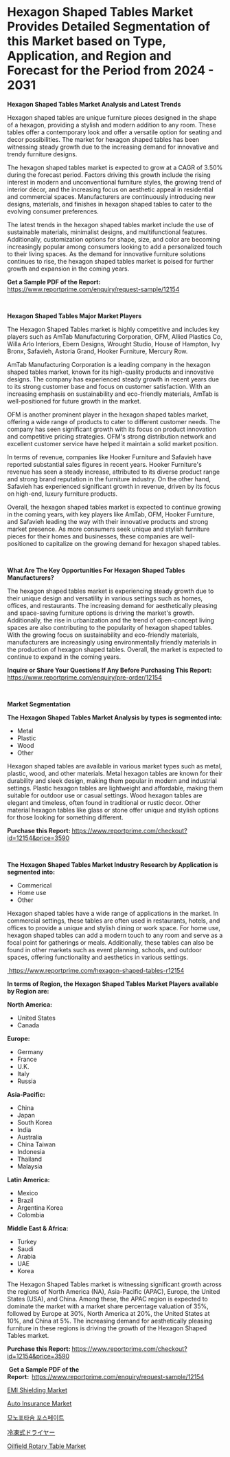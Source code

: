 <p><h1>Hexagon Shaped Tables Market Provides Detailed Segmentation of this Market based on Type, Application, and Region and Forecast for the Period from 2024 - 2031</h1></p><p><strong>Hexagon Shaped Tables Market Analysis and Latest Trends</strong></p>
<p><p>Hexagon shaped tables are unique furniture pieces designed in the shape of a hexagon, providing a stylish and modern addition to any room. These tables offer a contemporary look and offer a versatile option for seating and decor possibilities. The market for hexagon shaped tables has been witnessing steady growth due to the increasing demand for innovative and trendy furniture designs.</p><p>The hexagon shaped tables market is expected to grow at a CAGR of 3.50% during the forecast period. Factors driving this growth include the rising interest in modern and unconventional furniture styles, the growing trend of interior décor, and the increasing focus on aesthetic appeal in residential and commercial spaces. Manufacturers are continuously introducing new designs, materials, and finishes in hexagon shaped tables to cater to the evolving consumer preferences.</p><p>The latest trends in the hexagon shaped tables market include the use of sustainable materials, minimalist designs, and multifunctional features. Additionally, customization options for shape, size, and color are becoming increasingly popular among consumers looking to add a personalized touch to their living spaces. As the demand for innovative furniture solutions continues to rise, the hexagon shaped tables market is poised for further growth and expansion in the coming years.</p></p>
<p><strong>Get a Sample PDF of the Report:&nbsp;</strong> <a href="https://www.reportprime.com/enquiry/request-sample/12154">https://www.reportprime.com/enquiry/request-sample/12154</a></p>
<p>&nbsp;</p>
<p><strong>Hexagon Shaped Tables Major Market Players</strong></p>
<p><p>The Hexagon Shaped Tables market is highly competitive and includes key players such as AmTab Manufacturing Corporation, OFM, Allied Plastics Co, Willa Arlo Interiors, Ebern Designs, Wrought Studio, House of Hampton, Ivy Bronx, Safavieh, Astoria Grand, Hooker Furniture, Mercury Row. </p><p>AmTab Manufacturing Corporation is a leading company in the hexagon shaped tables market, known for its high-quality products and innovative designs. The company has experienced steady growth in recent years due to its strong customer base and focus on customer satisfaction. With an increasing emphasis on sustainability and eco-friendly materials, AmTab is well-positioned for future growth in the market.</p><p>OFM is another prominent player in the hexagon shaped tables market, offering a wide range of products to cater to different customer needs. The company has seen significant growth with its focus on product innovation and competitive pricing strategies. OFM's strong distribution network and excellent customer service have helped it maintain a solid market position.</p><p>In terms of revenue, companies like Hooker Furniture and Safavieh have reported substantial sales figures in recent years. Hooker Furniture's revenue has seen a steady increase, attributed to its diverse product range and strong brand reputation in the furniture industry. On the other hand, Safavieh has experienced significant growth in revenue, driven by its focus on high-end, luxury furniture products.</p><p>Overall, the hexagon shaped tables market is expected to continue growing in the coming years, with key players like AmTab, OFM, Hooker Furniture, and Safavieh leading the way with their innovative products and strong market presence. As more consumers seek unique and stylish furniture pieces for their homes and businesses, these companies are well-positioned to capitalize on the growing demand for hexagon shaped tables.</p></p>
<p>&nbsp;</p>
<p><strong>What Are The Key Opportunities For Hexagon Shaped Tables Manufacturers?</strong></p>
<p><p>The hexagon shaped tables market is experiencing steady growth due to their unique design and versatility in various settings such as homes, offices, and restaurants. The increasing demand for aesthetically pleasing and space-saving furniture options is driving the market's growth. Additionally, the rise in urbanization and the trend of open-concept living spaces are also contributing to the popularity of hexagon shaped tables. With the growing focus on sustainability and eco-friendly materials, manufacturers are increasingly using environmentally friendly materials in the production of hexagon shaped tables. Overall, the market is expected to continue to expand in the coming years.</p></p>
<p><strong>Inquire or Share Your Questions If Any Before Purchasing This Report:</strong> <a href="https://www.reportprime.com/enquiry/pre-order/12154">https://www.reportprime.com/enquiry/pre-order/12154</a></p>
<p>&nbsp;</p>
<p><strong>Market Segmentation</strong></p>
<p><strong>The Hexagon Shaped Tables Market Analysis by types is segmented into:</strong></p>
<p><ul><li>Metal</li><li>Plastic</li><li>Wood</li><li>Other</li></ul></p>
<p><p>Hexagon shaped tables are available in various market types such as metal, plastic, wood, and other materials. Metal hexagon tables are known for their durability and sleek design, making them popular in modern and industrial settings. Plastic hexagon tables are lightweight and affordable, making them suitable for outdoor use or casual settings. Wood hexagon tables are elegant and timeless, often found in traditional or rustic decor. Other material hexagon tables like glass or stone offer unique and stylish options for those looking for something different.</p></p>
<p><strong>Purchase this Report:&nbsp;</strong><a href="https://www.reportprime.com/checkout?id=12154&price=3590">https://www.reportprime.com/checkout?id=12154&price=3590</a></p>
<p>&nbsp;</p>
<p><strong>The Hexagon Shaped Tables Market Industry Research by Application is segmented into:</strong></p>
<p><ul><li>Commerical</li><li>Home use</li><li>Other</li></ul></p>
<p><p>Hexagon shaped tables have a wide range of applications in the market. In commercial settings, these tables are often used in restaurants, hotels, and offices to provide a unique and stylish dining or work space. For home use, hexagon shaped tables can add a modern touch to any room and serve as a focal point for gatherings or meals. Additionally, these tables can also be found in other markets such as event planning, schools, and outdoor spaces, offering functionality and aesthetics in various settings.</p></p>
<p><a href="https://www.reportprime.com/hexagon-shaped-tables-r12154">&nbsp;https://www.reportprime.com/hexagon-shaped-tables-r12154</a></p>
<p><strong>In terms of Region, the Hexagon Shaped Tables Market Players available by Region are:</strong></p>
<p>
    <p> <strong> North America: </strong>
        <ul>
            <li>United States</li>
            <li>Canada</li>
        </ul>
        </p> 
    <p> <strong> Europe: </strong>
        <ul>
            <li>Germany</li>
            <li>France</li>
            <li>U.K.</li>
            <li>Italy</li>
            <li>Russia</li>
        </ul>
        </p> 
    <p> <strong> Asia-Pacific: </strong>
        <ul>
            <li>China</li>
            <li>Japan</li>
            <li>South Korea</li>
            <li>India</li>
            <li>Australia</li>
            <li>China Taiwan</li>
            <li>Indonesia</li>
            <li>Thailand</li>
            <li>Malaysia</li>
        </ul>
        </p> 
    <p> <strong> Latin America: </strong>
        <ul>
            <li>Mexico</li>
            <li>Brazil</li>
            <li>Argentina Korea</li>
            <li>Colombia</li>
        </ul>
        </p> 
    <p> <strong> Middle East & Africa: </strong>
        <ul>
            <li>Turkey</li>
            <li>Saudi</li>
            <li>Arabia</li>
            <li>UAE</li>
            <li>Korea</li>
        </ul>
    </p>
    </p>
<p><p>The Hexagon Shaped Tables market is witnessing significant growth across the regions of North America (NA), Asia-Pacific (APAC), Europe, the United States (USA), and China. Among these, the APAC region is expected to dominate the market with a market share percentage valuation of 35%, followed by Europe at 30%, North America at 20%, the United States at 10%, and China at 5%. The increasing demand for aesthetically pleasing furniture in these regions is driving the growth of the Hexagon Shaped Tables market.</p></p>
<p><strong>Purchase this Report: </strong><a href="https://www.reportprime.com/checkout?id=12154&price=3590">https://www.reportprime.com/checkout?id=12154&price=3590</a></p>
<p>&nbsp;<strong>Get a Sample PDF of the Report:&nbsp;&nbsp;</strong><a href="https://www.reportprime.com/enquiry/request-sample/12154">https://www.reportprime.com/enquiry/request-sample/12154</a></p>
<p><strong></strong></p>
<p><p><a href="https://www.linkedin.com/pulse/emi-shielding-market-outlook-complete-industry-analysis-2024-beguc">EMI Shielding Market</a></p><p><a href="https://issuu.com/reportprime-2/docs/auto-insurance-market-size-2030.pptx">Auto Insurance Market</a></p><p><a href="https://medium.com/@jerrodhilll68/%EB%AA%A8%EB%85%B8-%EC%B9%BC%EB%A5%A8-%EC%9D%B8%EC%82%B0%EC%97%BC-%EC%8B%9C%EC%9E%A5-%EC%97%AD%ED%95%99-%ED%83%90%EC%83%89-%EA%B8%80%EB%A1%9C%EB%B2%8C-%EB%8F%99%ED%96%A5%EA%B3%BC-%EB%AF%B8%EB%9E%98-%EC%84%B1%EC%9E%A5-%EC%A0%84%EB%A7%9D-2024-2031-164%ED%8E%98%EC%9D%B4%EC%A7%80%EB%A1%9C-%EB%8B%A4%EB%A3%A8%EC%96%B4%EC%A1%8C%EC%8A%B5%EB%8B%88%EB%8B%A4-075e159d096d">모노포타슘 포스페이트</a></p><p><a href="https://medium.com/@cierrahayes94/%E3%82%B0%E3%83%AD%E3%83%BC%E3%83%90%E3%83%AB%E5%86%B7%E8%94%B5%E4%B9%BE%E7%87%A5%E6%A9%9F%E5%B8%82%E5%A0%B4%E3%81%AE%E5%B0%86%E6%9D%A5%E5%8B%95%E5%90%91-2024%E5%B9%B4%E3%81%8B%E3%82%892031%E5%B9%B4%E3%81%BE%E3%81%A7%E3%81%AE%E5%B8%82%E5%A0%B4%E3%82%A4%E3%83%B3%E3%82%B5%E3%82%A4%E3%83%88%E3%81%A8%E5%88%86%E6%9E%90-196%E3%83%9A%E3%83%BC%E3%82%B8-3fd512f5cfe5">冷凍式ドライヤー</a></p><p><a href="https://www.linkedin.com/pulse/oilfield-rotary-table-market-size-amp-share-analysis-growth-o1tse">Oilfield Rotary Table Market</a></p></p>
